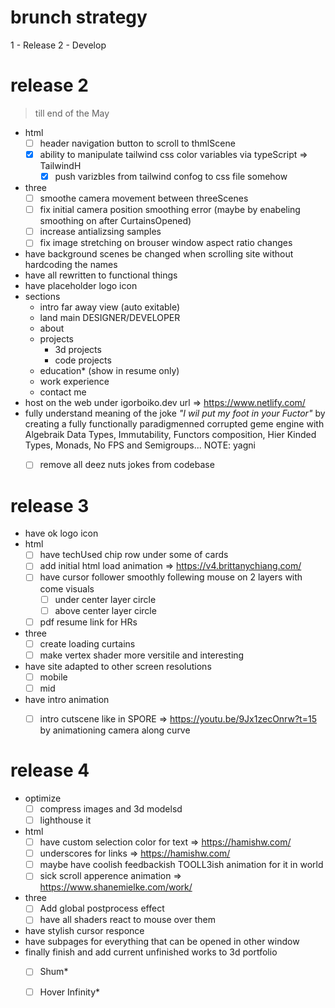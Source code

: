
# brunch strategy

1 - Release
2 - Develop


# release 2 

> till end of the May

- html
    - [ ] header navigation button to scroll to thmlScene
    - [x] ability to manipulate tailwind css color variables via typeScript => TailwindH
        - [x] push varizbles from tailwind confog to css file somehow
- three
    - [ ] smoothe camera movement between threeScenes
    - [ ] fix initial camera position smoothing error (maybe by enabeling smoothing on after CurtainsOpened)
    - [ ] increase antializsing samples
    - [ ] fix image stretching on brouser window aspect ratio changes
- have background scenes be changed when scrolling site without hardcoding the names
- have all rewritten to functional things
- have placeholder logo icon
- sections
    - intro far away view (auto exitable)
    - land main DESIGNER/DEVELOPER
    - about
    - projects
      - 3d projects
      - code projects
    - education* (show in resume only)
    - work experience
    - contact me
- host on the web under igorboiko.dev url => https://www.netlify.com/
- fully understand meaning of the joke *"I wil put my foot in your Fuctor"* by creating a fully functionally paradigmenned corrupted geme engine with Algebraik Data Types, Immutability, Functors composition, Hier Kinded Types, Monads, No FPS and Semigroups... NOTE: yagni 
    - [ ] remove all deez nuts jokes from codebase


# release 3

- have ok logo icon
- html
    - [ ] have techUsed chip row under some of cards
    - [ ] add initial html load animation => https://v4.brittanychiang.com/
    - [ ] have cursor follower smoothly follewing mouse on 2 layers with come visuals
        - [ ] under center layer circle
        - [ ] above center layer circle
    - [ ] pdf resume link for HRs
- three
    - [ ] create loading curtains
    - [ ] make vertex shader more versitile and interesting
- have site adapted to other screen resolutions
    - [ ] mobile
    - [ ] mid
- have intro animation
    - [ ] intro cutscene like in SPORE => https://youtu.be/9Jx1zecOnrw?t=15 by animationing camera along curve


# release 4

- optimize
    - [ ] compress images and 3d modelsd
    - [ ] lighthouse it
- html
    - [ ] have custom selection color for text => https://hamishw.com/
    - [ ] underscores for links => https://hamishw.com/
    - [ ] maybe have coolish feedbackish TOOLL3ish animation for it in world
    - [ ] sick scroll apperence animation => https://www.shanemielke.com/work/
- three
    - [ ] Add global postprocess effect
    - [ ] have all shaders react to mouse over them
- have stylish cursor responce
- have subpages for everything that can be opened in other window
- finally finish and add current unfinished works to 3d portfolio
    - [ ] Shum*
    - [ ] Hover Infinity*


